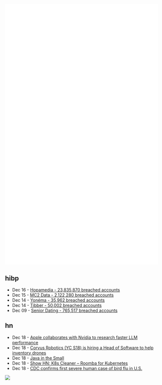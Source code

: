 ![Metrics](https://raw.githubusercontent.com/phixion/phixion/master/metrics.svg)

## hibp

<!--
for https://github.com/phixion/phixion/blob/main/.github/workflows/feeds.yml
-->
<!--START_SECTION:haveibeenpwnd-->
- Dec 16 - [Hopamedia - 23,835,870 breached accounts](https://haveibeenpwned.com/PwnedWebsites#Hopamedia)
- Dec 15 - [MC2 Data - 2,122,280 breached accounts](https://haveibeenpwned.com/PwnedWebsites#MC2Data)
- Dec 14 - [Yonéma - 35,962 breached accounts](https://haveibeenpwned.com/PwnedWebsites#Yonema)
- Dec 14 - [Tibber - 50,002 breached accounts](https://haveibeenpwned.com/PwnedWebsites#Tibber)
- Dec 09 - [Senior Dating - 765,517 breached accounts](https://haveibeenpwned.com/PwnedWebsites#SeniorDating)
<!--END_SECTION:haveibeenpwnd-->

## hn

<!--
for https://github.com/phixion/phixion/blob/main/.github/workflows/feeds.yml
-->
<!--START_SECTION:hn-->
- Dec 18 - [Apple collaborates with Nvidia to research faster LLM performance](https://9to5mac.com/2024/12/18/apple-collaborates-with-nvidia-to-research-faster-llm-performance/)
- Dec 18 - [Corvus Robotics (YC S18) is hiring a Head of Software to help inventory drones](https://news.ycombinator.com/item?id=42455372)
- Dec 18 - [Java in the Small](https://horstmann.com/unblog/2024-12-11/index.html)
- Dec 18 - [Show HN: K8s Cleaner – Roomba for Kubernetes](https://sveltos.projectsveltos.io/k8sCleaner.html)
- Dec 18 - [CDC confirms first severe human case of bird flu in U.S.](https://www.washingtonpost.com/health/2024/12/18/bird-flu-human-case-severe-louisiana/)
<!--END_SECTION:hn-->

<!--
for https://yhype.me
-->
![](https://hit.yhype.me/github/profile?user_id=13013670)
